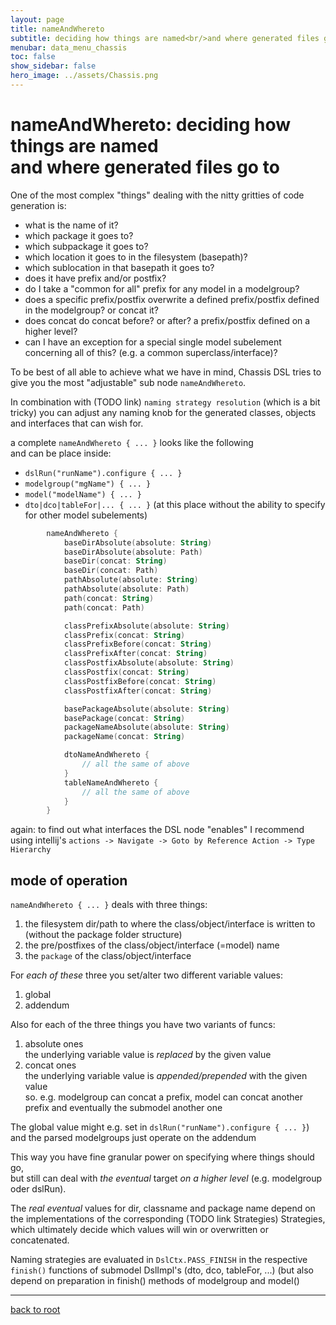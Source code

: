 ```yaml
---
layout: page
title: nameAndWhereto
subtitle: deciding how things are named<br/>and where generated files go to 
menubar: data_menu_chassis
toc: false
show_sidebar: false
hero_image: ../assets/Chassis.png
---
```

# nameAndWhereto: deciding how things are named<br/>and where generated files go to

One of the most complex "things" dealing with the nitty gritties of code generation is:

- what is the name of it?
- which package it goes to?
- which subpackage it goes to?
- which location it goes to in the filesystem (basepath)?
- which sublocation in that basepath it goes to?
- does it have prefix and/or postfix?
- do I take a "common for all" prefix for any model in a modelgroup?
- does a specific prefix/postfix overwrite a defined prefix/postfix defined in the modelgroup? or concat it?
- does concat do concat before? or after? a prefix/postfix defined on a higher level?
- can I have an exception for a special single model subelement concerning all of this? (e.g. a common superclass/interface)?

To be best of all able to achieve what we have in mind, Chassis DSL tries to give you the most "adjustable" sub node `nameAndWhereto`.

In combination with (TODO link) `naming strategy resolution` (which is a bit tricky) you can adjust any naming knob for the generated classes, objects and interfaces that can wish for.

a complete `nameAndWhereto { ... }` looks like the following<br/>
and can be place inside:

- `dslRun("runName").configure { ... }`
- `modelgroup("mgName") { ... }`
- `model("modelName") { ... }`
- `dto|dco|tableFor|... { ... }` (at this place without the ability to specify for other model subelements)

```kotlin
        nameAndWhereto {
            baseDirAbsolute(absolute: String)
            baseDirAbsolute(absolute: Path)
            baseDir(concat: String)
            baseDir(concat: Path)
            pathAbsolute(absolute: String)
            pathAbsolute(absolute: Path)
            path(concat: String)
            path(concat: Path)

            classPrefixAbsolute(absolute: String)
            classPrefix(concat: String)
            classPrefixBefore(concat: String)
            classPrefixAfter(concat: String)
            classPostfixAbsolute(absolute: String)
            classPostfix(concat: String)
            classPostfixBefore(concat: String)
            classPostfixAfter(concat: String)

            basePackageAbsolute(absolute: String)
            basePackage(concat: String)
            packageNameAbsolute(absolute: String)
            packageName(concat: String)

            dtoNameAndWhereto {
                // all the same of above
            }
            tableNameAndWhereto {
                // all the same of above
            }
        }
```

again: to find out what interfaces the DSL node "enables" I recommend using intellij's `actions -> Navigate -> Goto by Reference Action -> Type Hierarchy`

## mode of operation

`nameAndWhereto { ... }` deals with three things:

1. the filesystem dir/path to where the class/object/interface is written to (without the package folder structure)
2. the pre/postfixes of the class/object/interface (=model) name
3. the `package` of the class/object/interface

For *each of these* three you set/alter two different variable values:

1. global
2. addendum

Also for each of the three things you have two variants of funcs:

1. absolute ones<br/>
   the underlying variable value is *replaced* by the given value
2. concat ones<br/>
   the underlying variable value is *appended/prepended* with the given value<br/>
   so. e.g. modelgroup can concat a prefix, model can concat another prefix and eventually the submodel another one

The global value might e.g. set in `dslRun("runName").configure { ... }`) and the parsed modelgroups just operate on the addendum

This way you have fine granular power on specifying where things should go,<br/>
but still can deal with *the eventual* target *on a higher level* (e.g. modelgroup oder dslRun).

The *real eventual* values for dir, classname and package name depend on the implementations of the corresponding
(TODO link Strategies) Strategies, which ultimately decide which values will win or overwritten or concatenated.

Naming strategies are evaluated in `DslCtx.PASS_FINISH` in the respective `finish()` functions of submodel DslImpl's (dto, dco, tableFor, ...)
(but also depend on preparation in finish() methods of modelgroup and model()

<hr/>

[back to root](..)
